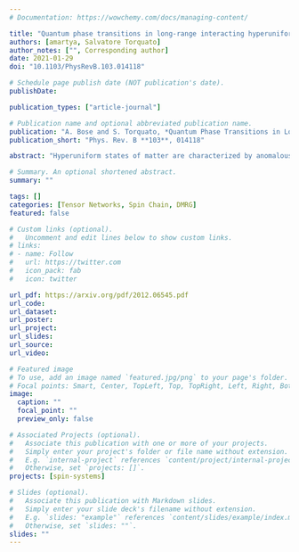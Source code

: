 ```yaml
---
# Documentation: https://wowchemy.com/docs/managing-content/

title: "Quantum phase transitions in long-range interacting hyperuniform spin chains in a transverse field"
authors: [amartya, Salvatore Torquato]
author_notes: ["", Corresponding author]
date: 2021-01-29
doi: "10.1103/PhysRevB.103.014118"

# Schedule page publish date (NOT publication's date).
publishDate: 

publication_types: ["article-journal"]

# Publication name and optional abbreviated publication name.
publication: "A. Bose and S. Torquato, *Quantum Phase Transitions in Long-Range Interacting Hyperuniform Spin Chains in a Transverse Field*, Phys. Rev. B **103**, 014118 (2021)."
publication_short: "Phys. Rev. B **103**, 014118"

abstract: "Hyperuniform states of matter are characterized by anomalous suppression of long-wavelength density fluctuations. While most of the interesting cases of disordered hyperuniformity are provided by complex many-body systems such as liquids or amorphous solids, classical spin chains with certain long-range interactions have been shown to demonstrate the same phenomenon. Such spin-chain systems are ideal models for exploring the effects of quantum mechanics on hyperuniformity. It is well-known that the transverse field Ising model shows a quantum phase transition (QPT) at zero temperature. Under the quantum effects of a transverse magnetic field, classical hyperuniform spin chains are expected to lose their hyperuniformity. High-precision simulations of these cases are complicated because of the presence of highly nontrivial long-range interactions. We perform an extensive analysis of these systems using density matrix renormalization group simulations to study the possibilities of phase transitions and the mechanism by which they lose hyperuniformity. Even for a spin chain of length 30, we see discontinuous changes in properties like the “τ order metric” of the ground state, the measure of hyperuniformity, and the second cumulant of the total magnetization along the x-direction, all suggestive of first-order QPTs. An interesting feature of the phase transitions in these disordered hyperuniform spin chains is that, depending on the parameter values, the presence of a transverse magnetic field may lead remarkably to an increase in the order of the ground state as measured by the “τ order metric,” even if hyperuniformity is lost. Therefore, it would be possible to design materials to target specific novel quantum behaviors in the presence of a transverse magnetic field. Our numerical investigations suggest that these spin chains can show no more than two QPTs. We further analyze the long-range interacting spin chains via the Jordan-Wigner mapping onto a system of spinless fermions, showing that under the pairwise-interaction approximation and a mean-field treatment, there can be at most two quantum phase transitions. Based on these numerical and theoretical explorations, we conjecture that for spin chains with long-range pair interactions that have convergent cosine transforms, there can be a maximum of two quantum phase transitions at zero temperature."

# Summary. An optional shortened abstract.
summary: ""

tags: []
categories: [Tensor Networks, Spin Chain, DMRG]
featured: false

# Custom links (optional).
#   Uncomment and edit lines below to show custom links.
# links:
# - name: Follow
#   url: https://twitter.com
#   icon_pack: fab
#   icon: twitter

url_pdf: https://arxiv.org/pdf/2012.06545.pdf
url_code:
url_dataset:
url_poster:
url_project:
url_slides:
url_source:
url_video:

# Featured image
# To use, add an image named `featured.jpg/png` to your page's folder. 
# Focal points: Smart, Center, TopLeft, Top, TopRight, Left, Right, BottomLeft, Bottom, BottomRight.
image:
  caption: ""
  focal_point: ""
  preview_only: false

# Associated Projects (optional).
#   Associate this publication with one or more of your projects.
#   Simply enter your project's folder or file name without extension.
#   E.g. `internal-project` references `content/project/internal-project/index.md`.
#   Otherwise, set `projects: []`.
projects: [spin-systems]

# Slides (optional).
#   Associate this publication with Markdown slides.
#   Simply enter your slide deck's filename without extension.
#   E.g. `slides: "example"` references `content/slides/example/index.md`.
#   Otherwise, set `slides: ""`.
slides: ""
---
```


